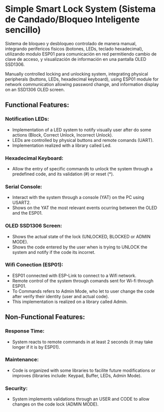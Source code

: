 #  Simple Smart Lock System (Sistema de Candado/Bloqueo Inteligente sencillo)

Sistema de bloqueo y desbloqueo controlado de manera manual, integrando perifericos fisicos (botones, LEDs, teclado hexadecimal), utilizando modulo ESP01 para comunicación en red permitiendo cambio de clave de acceso, y visualización de información en una pantalla OLED SSD1306.

Manually controlled locking and unlocking system, integrating physical peripherals (buttons, LEDs, hexadecimal keyboard), using ESP01 module for network communication allowing password change, and information display on an SSD1306 OLED screen.

## Functional Features:

### Notification LEDs:
* Implementation of a LED system to notify visually user after do some actions (Block, Correct Unlock, Incorrect Unlock).
* LEDs are controlled by physical buttons and remote comands (UART).
* Implementation realized with a library called Led.

### Hexadecimal Keyboard: 
* Allow the entry of specific commands to unlock the system through a predefined code, and its validation (#) or reset (*).

### Serial Console:
* Interact with the system through a console (YAT) on the PC using USART2.
* Shows on the YAT the most relevant events ocurring between the OLED and the ESP01.

### OLED SSD1306 Screen:
* Shows the actual state of the lock (UNLOCKED, BLOCKED or ADMIN MODE).
* Shows the code entered by the user when is trying to UNLOCK the system and notify if the code its incorret.

### Wifi Conection (ESP01):
* ESP01 connected with ESP-Link to connect to a Wifi network.
* Remote control of the system through comands sent for Wi-fi through ESP01.
* To Commands refers to Admin Mode, who let to user change the code after verify their identity (user and actual code).
* This implementation is realized on a library called Admin. 

## Non-Functional Features:

### Response Time:
* System reacts to remote commands in at least 2 seconds (it may take longer if it is by ESP01).

### Maintenance:
* Code is organized with some libraries to facilite future modifications or improves (libraries include: Keypad, Buffer, LEDs, Admin Mode).

### Security:
* System implements validations through an USER and CODE to allow changes on the code lock (ADMIN MODE).
